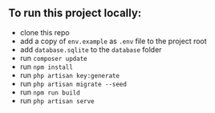 ## To run this project locally:

- clone this repo
- add a copy of `env.example` as `.env` file to the project root
- add `database.sqlite` to the `database` folder
- run `composer update`
- run `npm install`
- run `php artisan key:generate`
- run `php artisan migrate --seed`
- run `npm run build`
- run `php artisan serve`
